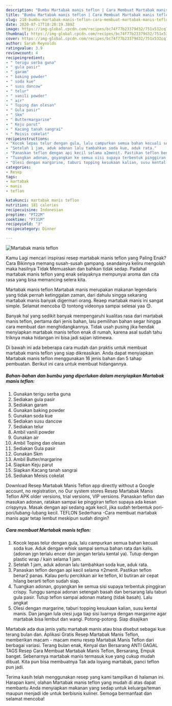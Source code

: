```yaml
---
description: "Bumbu Martabak manis teflon | Cara Membuat Martabak manis teflon Yang Enak Banget"
title: "Bumbu Martabak manis teflon | Cara Membuat Martabak manis teflon Yang Enak Banget"
slug: 218-bumbu-martabak-manis-teflon-cara-membuat-martabak-manis-teflon-yang-enak-banget
date: 2020-07-17T10:20:19.389Z
image: https://img-global.cpcdn.com/recipes/bc74f77b23379d32/751x532cq70/martabak-manis-teflon-foto-resep-utama.jpg
thumbnail: https://img-global.cpcdn.com/recipes/bc74f77b23379d32/751x532cq70/martabak-manis-teflon-foto-resep-utama.jpg
cover: https://img-global.cpcdn.com/recipes/bc74f77b23379d32/751x532cq70/martabak-manis-teflon-foto-resep-utama.jpg
author: Sarah Reynolds
ratingvalue: 3.9
reviewcount: 4
recipeingredient:
- " terigu serba guna"
- " gula pasir"
- " garam"
- " baking powder"
- " soda kue"
- " susu dancow"
- " telur"
- " vanili powder"
- " air"
- " Toping dan olesan"
- " Gula pasir"
- " Skm"
- " Buttermargarine"
- " Keju parut"
- " Kacang tanah sangrai"
- " Meisis cokelat"
recipeinstructions:
- "Kocok lepas telur dengan gula, lalu campurkan semua bahan kecuali soda kue. Aduk dengan whisk sampai semua bahan rata dan kalis. (adonan jgn terlalu encer dan jangan terlalu kental ya). Tutup dengan plastic wrap / kain selama 1 jam."
- "Setelah 1 jam, aduk adonan lalu tambahkan soda kue, aduk rata."
- "Panaskan teflon dengan api kecil selama ±2menit. Pastikan teflon benar2 panas. Kalau perlu percikkan air ke teflon, kl butiran air cepat hilang berarti teflon sudah siap."
- "Tuangkan adonan, goyangkan ke semua sisi supaya terbentuk pinggiran crispy. Tunggu sampai adonan setengah basah dan bersarang lalu taburi gula pasir. Tutup teflon sampai adonan matang (tidak basah). Lalu angkat"
- "Olesi dengan margarine, taburi topping kesukaan kalian, susu kental manis. Dan jangan lula olesi juga tiap sisi luarnya dengan margarine agar martabak bisa lembut dan wangi. Potong-potong. Siap disajikan"
categories:
- Resep
tags:
- martabak
- manis
- teflon

katakunci: martabak manis teflon 
nutrition: 181 calories
recipecuisine: Indonesian
preptime: "PT22M"
cooktime: "PT31M"
recipeyield: "3"
recipecategory: Dinner

---
```



![Martabak manis teflon](https://img-global.cpcdn.com/recipes/bc74f77b23379d32/751x532cq70/martabak-manis-teflon-foto-resep-utama.jpg)

Kamu Lagi mencari inspirasi resep martabak manis teflon yang Paling Enak? Cara Bikinnya memang susah-susah gampang. seandainya keliru mengolah maka hasilnya Tidak Memuaskan dan bahkan tidak sedap. Padahal martabak manis teflon yang enak selayaknya mempunyai aroma dan cita rasa yang bisa memancing selera kita.

Martabak manis teflon Martabak manis merupakan makanan legendaris yang tidak pernah ketinggalan zaman, dari dahulu singga sekarang martabak manis banyak digermari orang. Reaep martabak manis ini sangat simple. Selamat mencoba 😊 tontong videonya sampai selesai yaa 😊.

Banyak hal yang sedikit banyak mempengaruhi kualitas rasa dari martabak manis teflon, pertama dari jenis bahan, lalu pemilihan bahan segar hingga cara membuat dan menghidangkannya. Tidak usah pusing jika hendak menyiapkan martabak manis teflon enak di rumah, karena asal sudah tahu triknya maka hidangan ini bisa jadi sajian istimewa.


Di bawah ini ada beberapa cara mudah dan praktis untuk membuat martabak manis teflon yang siap dikreasikan. Anda dapat menyiapkan Martabak manis teflon menggunakan 16 jenis bahan dan 5 tahap pembuatan. Berikut ini cara untuk membuat hidangannya.

<!--inarticleads1-->

##### Bahan-bahan dan bumbu yang diperlukan dalam menyiapkan Martabak manis teflon:

1. Gunakan  terigu serba guna
1. Sediakan  gula pasir
1. Sediakan  garam
1. Gunakan  baking powder
1. Gunakan  soda kue
1. Sediakan  susu dancow
1. Sediakan  telur
1. Ambil  vanili powder
1. Gunakan  air
1. Ambil  Toping dan olesan
1. Sediakan  Gula pasir
1. Gunakan  Skm
1. Ambil  Butter/margarine
1. Siapkan  Keju parut
1. Siapkan  Kacang tanah sangrai
1. Sediakan  Meisis cokelat


Download Resep Martabak Manis Teflon app directly without a Google account, no registration, no Our system stores Resep Martabak Manis Teflon APK older versions, trial versions, VIP versions. Panaskan teflon dan masukan adonan, ratakan sampai ke pinggiran teflon supaya ada kesan crispynya. Masak dengan api sedang agak kecil, jika sudah terbentuk pori-pori/lubang-lubang kecil. TEFLON Sederhana -Cara membuat martabak manis agar tetap lembut meskipun sudah dingin? 

<!--inarticleads2-->

##### Cara membuat Martabak manis teflon:

1. Kocok lepas telur dengan gula, lalu campurkan semua bahan kecuali soda kue. Aduk dengan whisk sampai semua bahan rata dan kalis. (adonan jgn terlalu encer dan jangan terlalu kental ya). Tutup dengan plastic wrap / kain selama 1 jam.
1. Setelah 1 jam, aduk adonan lalu tambahkan soda kue, aduk rata.
1. Panaskan teflon dengan api kecil selama ±2menit. Pastikan teflon benar2 panas. Kalau perlu percikkan air ke teflon, kl butiran air cepat hilang berarti teflon sudah siap.
1. Tuangkan adonan, goyangkan ke semua sisi supaya terbentuk pinggiran crispy. Tunggu sampai adonan setengah basah dan bersarang lalu taburi gula pasir. Tutup teflon sampai adonan matang (tidak basah). Lalu angkat
1. Olesi dengan margarine, taburi topping kesukaan kalian, susu kental manis. Dan jangan lula olesi juga tiap sisi luarnya dengan margarine agar martabak bisa lembut dan wangi. Potong-potong. Siap disajikan


Martabak ada dua jenis yaitu martabak manis atau bisa disebut sebagai kue terang bulan dan. Aplikasi Gratis Resep Martabak Manis Teflon, memberikan macam - macam menu resep Martabak Manis Teflon dari berbagai variasi. Terang bulan enak, Kenyal dan Bersarang ANTI GAGAL TAGS Resep Cara Membuat Martabak Manis Teflon, Bersarang, Empuk banget. Sebenarnya martabak manis termasuk kue yang cukup mudah dibuat. Kita pun bisa membuatnya Tak ada loyang martabak, panci teflon pun jadi. 

Terima kasih telah menggunakan resep yang kami tampilkan di halaman ini. Harapan kami, olahan Martabak manis teflon yang mudah di atas dapat membantu Anda menyiapkan makanan yang sedap untuk keluarga/teman maupun menjadi ide untuk berbisnis kuliner. Semoga bermanfaat dan selamat mencoba!
